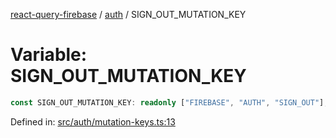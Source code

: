 [react-query-firebase](../../modules.md) / [auth](../index.md) / SIGN\_OUT\_MUTATION\_KEY

# Variable: SIGN\_OUT\_MUTATION\_KEY

```ts
const SIGN_OUT_MUTATION_KEY: readonly ["FIREBASE", "AUTH", "SIGN_OUT"];
```

Defined in: [src/auth/mutation-keys.ts:13](https://github.com/vpishuk/react-query-firebase/blob/1065ddd51f4c3a46c2f6510c1cc51259a3705cc2/src/auth/mutation-keys.ts#L13)
